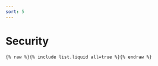 ```yaml
---
sort: 5
---
```


# Security

```
{% raw %}{% include list.liquid all=true %}{% endraw %}
```

